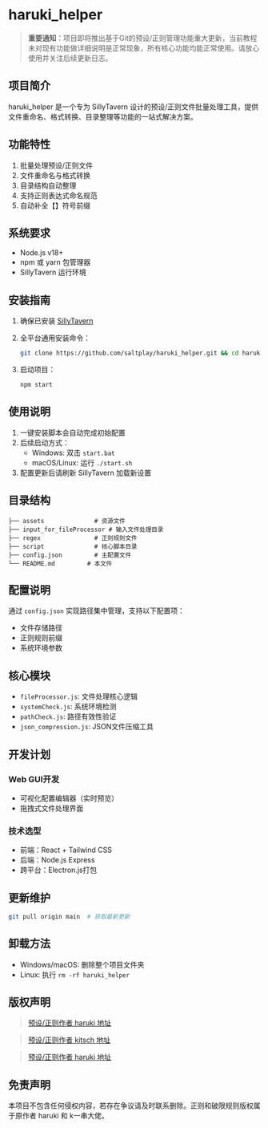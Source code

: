 # haruki_helper

> **重要通知**：项目即将推出基于Git的预设/正则管理功能重大更新，当前教程未对现有功能做详细说明是正常现象，所有核心功能均能正常使用。请放心使用并关注后续更新日志。

## 项目简介

haruki_helper 是一个专为 SillyTavern 设计的预设/正则文件批量处理工具，提供文件重命名、格式转换、目录整理等功能的一站式解决方案。

## 功能特性

1. 批量处理预设/正则文件
2. 文件重命名与格式转换
3. 目录结构自动整理
4. 支持正则表达式命名规范
5. 自动补全【】符号前缀

## 系统要求

- Node.js v18+
- npm 或 yarn 包管理器
- SillyTavern 运行环境

## 安装指南

1. 确保已安装 [SillyTavern](https://github.com/SillyTavern/SillyTavern)
2. 全平台通用安装命令：
   ```bash
   git clone https://github.com/saltplay/haruki_helper.git && cd haruki_helper && npm install
   ```
3. 启动项目：

   ```bash
   npm start
   ```

## 使用说明

1. 一键安装脚本会自动完成初始配置
2. 后续启动方式：
    - Windows: 双击 `start.bat`
    - macOS/Linux: 运行 `./start.sh`
3. 配置更新后请刷新 SillyTavern 加载新设置

## 目录结构

```
├── assets              # 资源文件
├── input_for_fileProcessor # 输入文件处理目录
├── regex               # 正则规则文件
├── script              # 核心脚本目录
├── config.json         # 主配置文件
└── README.md         # 本文件
```

## 配置说明

通过 `config.json` 实现路径集中管理，支持以下配置项：

- 文件存储路径
- 正则规则前缀
- 系统环境参数

## 核心模块

- `fileProcessor.js`: 文件处理核心逻辑
- `systemCheck.js`: 系统环境检测
- `pathCheck.js`: 路径有效性验证
- `json_compression.js`: JSON文件压缩工具

## 开发计划

### Web GUI开发

- 可视化配置编辑器（实时预览）
- 拖拽式文件处理界面

### 技术选型

- 前端：React + Tailwind CSS
- 后端：Node.js Express
- 跨平台：Electron.js打包

## 更新维护

```bash
git pull origin main  # 获取最新更新
```

## 卸载方法

- Windows/macOS: 删除整个项目文件夹
- Linux: 执行 `rm -rf haruki_helper`

## 版权声明

> [预设/正则作者 haruki 地址](https://discord.com/channels/1134557553011998840/1353870378128244791)

> [预设/正则作者 kitsch 地址](https://discord.com/channels/1134557553011998840/1339853575295209482)

> [预设/正则作者 haruki 地址](https://discord.com/channels/1134557553011998840/1353870378128244791)

## 免责声明

本项目不包含任何侵权内容，若存在争议请及时联系删除。正则和破限规则版权属于原作者 haruki 和 k一串大佬。
